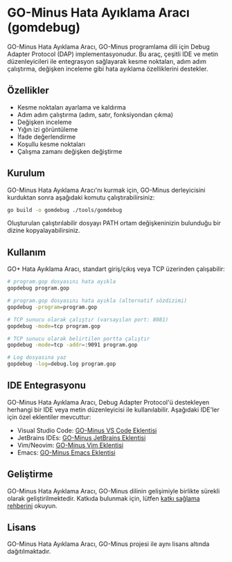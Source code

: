 # GO-Minus Hata Ayıklama Aracı (gomdebug)

GO-Minus Hata Ayıklama Aracı, GO-Minus programlama dili için Debug Adapter Protocol (DAP) implementasyonudur. Bu araç, çeşitli IDE ve metin düzenleyicileri ile entegrasyon sağlayarak kesme noktaları, adım adım çalıştırma, değişken inceleme gibi hata ayıklama özelliklerini destekler.

## Özellikler

- Kesme noktaları ayarlama ve kaldırma
- Adım adım çalıştırma (adım, satır, fonksiyondan çıkma)
- Değişken inceleme
- Yığın izi görüntüleme
- İfade değerlendirme
- Koşullu kesme noktaları
- Çalışma zamanı değişken değiştirme

## Kurulum

GO-Minus Hata Ayıklama Aracı'nı kurmak için, GO-Minus derleyicisini kurduktan sonra aşağıdaki komutu çalıştırabilirsiniz:

```bash
go build -o gomdebug ./tools/gomdebug
```

Oluşturulan çalıştırılabilir dosyayı PATH ortam değişkeninizin bulunduğu bir dizine kopyalayabilirsiniz.

## Kullanım

GO+ Hata Ayıklama Aracı, standart giriş/çıkış veya TCP üzerinden çalışabilir:

```bash
# program.gop dosyasını hata ayıkla
gopdebug program.gop

# program.gop dosyasını hata ayıkla (alternatif sözdizimi)
gopdebug -program=program.gop

# TCP sunucu olarak çalıştır (varsayılan port: 8081)
gopdebug -mode=tcp program.gop

# TCP sunucu olarak belirtilen portta çalıştır
gopdebug -mode=tcp -addr=:9091 program.gop

# Log dosyasına yaz
gopdebug -log=debug.log program.gop
```

## IDE Entegrasyonu

GO-Minus Hata Ayıklama Aracı, Debug Adapter Protocol'ü destekleyen herhangi bir IDE veya metin düzenleyicisi ile kullanılabilir. Aşağıdaki IDE'ler için özel eklentiler mevcuttur:

- Visual Studio Code: [GO-Minus VS Code Eklentisi](../ide/vscode/README.md)
- JetBrains IDEs: [GO-Minus JetBrains Eklentisi](../ide/jetbrains/README.md)
- Vim/Neovim: [GO-Minus Vim Eklentisi](../ide/vim/README.md)
- Emacs: [GO-Minus Emacs Eklentisi](../ide/emacs/README.md)

## Geliştirme

GO-Minus Hata Ayıklama Aracı, GO-Minus dilinin gelişimiyle birlikte sürekli olarak geliştirilmektedir. Katkıda bulunmak için, lütfen [katkı sağlama rehberini](../../CONTRIBUTING.md) okuyun.

## Lisans

GO-Minus Hata Ayıklama Aracı, GO-Minus projesi ile aynı lisans altında dağıtılmaktadır.